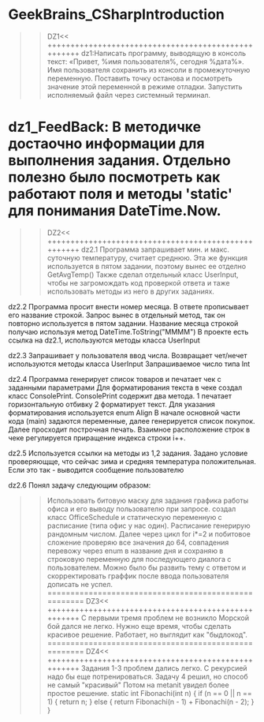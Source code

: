# GeekBrains_CSharpIntroduction
>>DZ1<<
++++++++++++++++++++++++++++++++++++++++++++++++++++
dz1:Написать программу, выводящую в консоль текст: «Привет, %имя пользователя%, сегодня %дата%». Имя пользователя сохранить из консоли в промежуточную переменную. Поставить точку останова и посмотреть значение этой переменной в режиме отладки. Запустить исполняемый файл через системный терминал.

dz1_FeedBack: В методичке достаочно информации для выполнения задания. 
Отдельно полезно было посмотреть как работают поля и методы 'static' для понимания DateTime.Now.
=====================================================
>>DZ2<<
++++++++++++++++++++++++++++++++++++++++++++++++++++
dz2.1 
Программа запрашивает мин. и макс. суточную температуру, считает среднюю.
Эта же функция используется в пятом задании, поэтому вынес ее отделно GetAvgTemp()
Также сделал отдельный класс UserInput, чтобы не загромождать код проверкой ответа и таже использовать методы из него в других заданиях.

dz2.2 
Программа просит внести номер месяца. В ответе прописывает его название строкой.
Запрос вынес в отдельный метод, так он повторно используется в пятом задании. Название месяца строкой получаю используя метод DateTime.ToString("MMMM")
В проекте есть ссылка на dz2.1, используются методы класса UserInput

dz2.3
Запрашивает у пользователя ввод числа. Возвращает чет/нечет
используются методы класса UserInput
Запрашиваемое число типа Int

dz2.4
Программа генерирует список товаров и печатает чек с заданными параметрами
Для форматирования текста в чеке создал класс ConsolePrint. 
ConsolePrint содержит два метода. 1 печатает горизонтальную отбивку 2 форматирует текст. Для указания форматирования используется enum Align
В начале основной части кода (main) задаются переменные, далее генерируется список покупок.
Далее просходит построчная печать. Взаимное расположение строк в чеке регулируется приращение индекса строки i++.

dz2.5
Используется ссылки на методы из 1,2 задания. Задано условие проверяющще, что сейчас зима и средняя температура положительная. Если это так - выводится сообщение пользователю

dz2.6
Понял задачу следующим образом:
>> Использовать битовую маску для задания графика работы офиса и его выводу пользователю при запросе.
создал класс OfficeSсhedule и статическую переменную с расписание (типа офис у нас один). Расписание генерирую рандомным числом.
Далее через цикл for i*=2 и побитовое сложение проверяю все значения до 64, совпадения перевожу через enum в название дня и сохраняю в строковую переменную для последующего диалога с пользователем.
Можно было бы развить тему с ответом и скорректировать граффик после ввода пользователя дописать не успел.
=====================================================
>>DZ3<<
++++++++++++++++++++++++++++++++++++++++++++++++++++
С первыми тремя проблем не возникло
Морской бой дался не легко. Нужно еще время, чтобы сделать красивое решение. 
Работает, но выглядит как "быдлокод".
=====================================================
>>DZ4<<
++++++++++++++++++++++++++++++++++++++++++++++++++++
Задания 1-3 проблем дались легко.
С рекурсией надо бы еще потренироваться. Задачу 4 решил, но способ не самый "красивый"
Потом на metanit увидел более простое решение.
	static int Fibonachi(int n)
	{
		if (n == 0 || n == 1)
		{
			return n;
		}
		else
		{
			return Fibonachi(n - 1) + Fibonachi(n - 2);
		}
	} 

